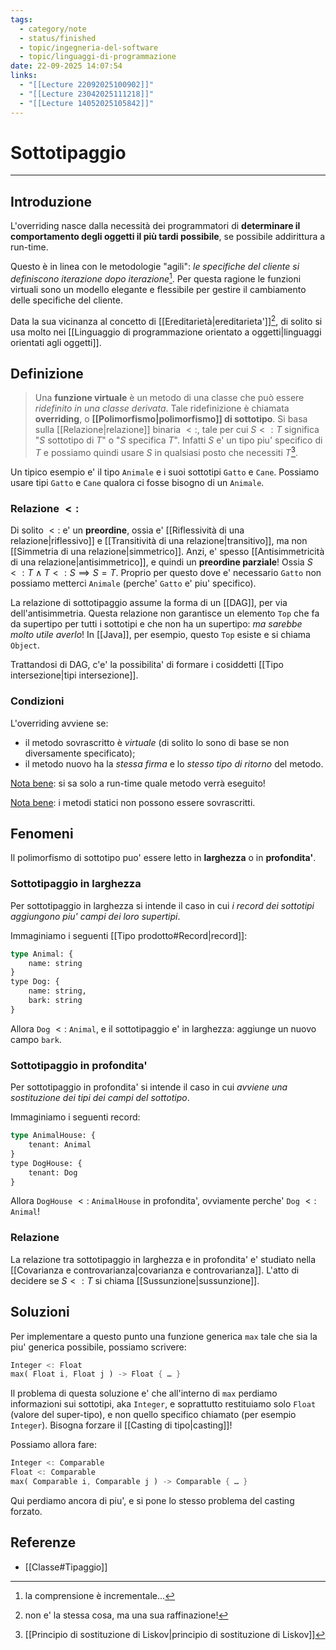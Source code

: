 ```yaml
---
tags:
  - category/note
  - status/finished
  - topic/ingegneria-del-software
  - topic/linguaggi-di-programmazione
date: 22-09-2025 14:07:54
links:
  - "[[Lecture 22092025100902]]"
  - "[[Lecture 23042025111218]]"
  - "[[Lecture 14052025105842]]"
---
```

# Sottotipaggio
---
## Introduzione
L'overriding nasce dalla necessità dei programmatori di **determinare il comportamento degli oggetti il più tardi possibile**, se possibile addirittura a run-time.

Questo è in linea con le metodologie "agili": _le specifiche del cliente si definiscono iterazione dopo iterazione_[^1]. Per questa ragione le funzioni virtuali sono un modello elegante e flessibile per gestire il cambiamento delle specifiche del cliente.

Data la sua vicinanza al concetto di [[Ereditarietà|ereditarieta']][^4], di solito si usa molto nei [[Linguaggio di programmazione orientato a oggetti|linguaggi orientati agli oggetti]].

## Definizione
> Una **funzione virtuale** è un metodo di una classe che può essere _ridefinito in una classe derivata_. Tale ridefinizione è chiamata **overriding**, o **[[Polimorfismo|polimorfismo]] di sottotipo**.
> Si basa sulla [[Relazione|relazione]] binaria $<:$, tale per cui $S <: T$ significa "$S$ sottotipo di $T$" o "$S$ specifica $T$". Infatti $S$ e' un tipo piu' specifico di $T$ e possiamo quindi usare $S$ in qualsiasi posto che necessiti $T$[^3].

Un tipico esempio e' il tipo `Animale` e i suoi sottotipi `Gatto` e `Cane`. Possiamo usare tipi `Gatto` e `Cane` qualora ci fosse bisogno di un `Animale`.

### Relazione $<:$
Di solito $<:$ e' un **preordine**, ossia e' [[Riflessività di una relazione|riflessivo]] e [[Transitività di una relazione|transitivo]], ma non [[Simmetria di una relazione|simmetrico]]. Anzi, e' spesso [[Antisimmetricità di una relazione|antisimmetrico]], e quindi un **preordine parziale**! Ossia $S <: T \land T <: S \implies S = T$. Proprio per questo dove e' necessario `Gatto` non possiamo metterci `Animale` (perche' `Gatto` e' piu' specifico).

La relazione di sottotipaggio assume la forma di un [[DAG]], per via dell'antisimmetria. Questa relazione non garantisce un elemento `Top` che fa da supertipo per tutti i sottotipi e che non ha un supertipo: _ma sarebbe molto utile averlo_! In [[Java]], per esempio, questo `Top` esiste e si chiama `Object`.

Trattandosi di DAG, c'e' la possibilita' di formare i cosiddetti [[Tipo intersezione|tipi intersezione]].

### Condizioni
L'overriding avviene se:
- il metodo sovrascritto è _virtuale_ (di solito lo sono di base se non diversamente specificato);
- il metodo nuovo ha la _stessa firma_ e lo _stesso tipo di ritorno_ del metodo.

<u>Nota bene</u>: si sa solo a run-time quale metodo verrà eseguito!

<u>Nota bene</u>: i metodi statici non possono essere sovrascritti.

## Fenomeni
Il polimorfismo di sottotipo puo' essere letto in **larghezza** o in **profondita'**.

### Sottotipaggio in larghezza
Per sottotipaggio in larghezza si intende il caso in cui _i record dei sottotipi aggiungono piu' campi dei loro supertipi_.

Immaginiamo i seguenti [[Tipo prodotto#Record|record]]:
```rust
type Animal: {
	name: string
}
type Dog: {
	name: string,
	bark: string
}
```

Allora `Dog` $<:$ `Animal`, e il sottotipaggio e' in larghezza: aggiunge un nuovo campo `bark`.

### Sottotipaggio in profondita'
Per sottotipaggio in profondita' si intende il caso in cui _avviene una sostituzione dei tipi dei campi del sottotipo_.

Immaginiamo i seguenti record:
```rust
type AnimalHouse: {
	tenant: Animal
}
type DogHouse: {
	tenant: Dog
}
```

Allora `DogHouse` $<:$ `AnimalHouse` in profondita', ovviamente perche' `Dog` $<:$ `Animal`!

### Relazione
La relazione tra sottotipaggio in larghezza e in profondita' e' studiato nella [[Covarianza e controvarianza|covarianza e controvarianza]]. L'atto di decidere se $S <: T$ si chiama [[Sussunzione|sussunzione]].

## Soluzioni
Per implementare a questo punto una funzione generica `max` tale che sia la piu' generica possibile, possiamo scrivere:
```rust
Integer <: Float
max( Float i, Float j ) -> Float { … }
```

Il problema di questa soluzione e' che all'interno di `max` perdiamo informazioni sui sottotipi, aka `Integer`, e soprattutto restituiamo solo `Float` (valore del super-tipo), e non quello specifico chiamato (per esempio `Integer`). Bisogna forzare il [[Casting di tipo|casting]]!

Possiamo allora fare:
```rust
Integer <: Comparable
Float <: Comparable
max( Comparable i, Comparable j ) -> Comparable { … }
```

Qui perdiamo ancora di piu', e si pone lo stesso problema del casting forzato.

## Referenze
- [[Classe#Tipaggio]]

[^1]: la comprensione è incrementale...
[^2]: in realtà anche in Java si usano i puntatori
[^3]: [[Principio di sostituzione di Liskov|principio di sostituzione di Liskov]]
[^4]: non e' la stessa cosa, ma una sua raffinazione!
